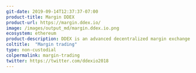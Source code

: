 ```yaml
---
git-date: 2019-09-14T12:37:37-07:00
product-title: Margin DDEX
product-url: https://margin.ddex.io/
image: /images/output_md/margin.ddex.io.png
ecosystem: ethereum
product-description: DDEX is an advanced decentralized margin exchange. Users can create leveraged margin positions and earn interest through decentralized lending pools.
coltitle:  "Margin trading"
type: non-custodial
colpermalink: margin-trading
twitter: https://twitter.com/ddexio2018
---
```

